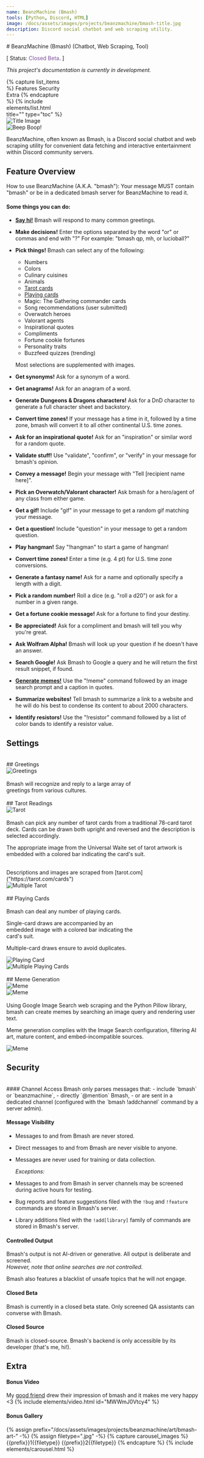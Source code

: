 ```yaml
---
name: BeanzMachine (Bmash)
tools: [Python, Discord, HTML]
image: /docs/assets/images/projects/beanzmachine/bmash-title.jpg
description: Discord social chatbot and web scraping utility.
---
```


<div class="row">
<div class="col" style="min-width:50%;" markdown="1">
# BeanzMachine (Bmash)
(Chatbot, Web Scraping, Tool)

[ Status: <span style="color:#7C4F9B">Closed Beta</span>. ]

*This project's documentation is currently in development.*
</div>
<div class="col">
</div>
<div class="col" style="max-width:30%;">
{% capture list_items %}
Features
Security
Extra
{% endcapture %}
{% include elements/list.html title="" type="toc" %}
</div>
</div>

<div class="row">
<div class="col">
<img src="/docs/assets/images/projects/beanzmachine/art/bmash-art-1.jpg" alt="Title Image">
</div>
<div class="col">

<div class="row" markdown="1">
<img src="/docs/assets/images/projects/beanzmachine/bmash-beepboop.png" alt="Beep Boop!">

BeanzMachine, often known as Bmash, is a Discord social chatbot and web scraping utility for 
convenient data fetching and interactive entertainment within Discord community servers.
</div>
</div>
</div>

## Feature Overview
How to use BeanzMachine (A.K.A. "bmash"):
Your message MUST contain "bmash"  or be in a dedicated bmash server for BeanzMachine to read it.

#### Some things you can do:
- **[Say hi!](#greetings)**
    Bmash will respond to many common greetings.

- **Make decisions!**
    Enter the options separated by the word "or" or commas and end with "?"
    For example: "bmash qp, mh, or lucioball?"

- **Pick things!**
    Bmash can select any of the following:
    - Numbers
    - Colors
    - Culinary cuisines
    - Animals
    - [Tarot cards](#tarot-readings)
    - [Playing cards](#playing-cards)
    - Magic: The Gathering commander cards
    - Song recommendations (user submitted)
    - Overwatch heroes
    - Valorant agents
    - Inspirational quotes
    - Compliments
    - Fortune cookie fortunes
    - Personality traits
    - Buzzfeed quizzes (trending)
    
    Most selections are supplemented with images. 

- **Get synonyms!**
    Ask for a synonym of a word.

- **Get anagrams!**
    Ask for an anagram of a word.

- **Generate Dungeons & Dragons characters!**
    Ask for a DnD character to generate a full character sheet and backstory.

- **Convert time zones!**
    If your message has a time in it, followed by a time zone, 
    bmash will convert it to all other continental U.S. time zones. 

- **Ask for an inspirational quote!**
    Ask for an "inspiration" or similar word for a random quote.

- **Validate stuff!**
    Use "validate", "confirm", or "verify" in your message for bmash's opinion.

- **Convey a message!**
    Begin your message with "Tell [recipient name here]".

- **Pick an Overwatch/Valorant character!**
    Ask bmash for a hero/agent of any class from either game. 

- **Get a gif!**
    Include "gif" in your message to get a random gif matching your message. 

- **Get a question!**
    Include "question" in your message to get a random question.

- **Play hangman!**
    Say "!hangman" to start a game of hangman!

- **Convert time zones!**
    Enter a time (e.g. 4 pt) for U.S. time zone conversions. 

- **Generate a fantasy name!**
    Ask for a name and optionally specify a length with a digit. 

- **Pick a random number!**
    Roll a dice (e.g. "roll a d20") or ask for a number in a given range.

- **Get a fortune cookie message!**
    Ask for a fortune to find your destiny.

- **Be appreciated!**
    Ask for a compliment and bmash will tell you why you're great.
    
- **Ask Wolfram Alpha!**
    Bmash will look up your question if he doesn't have an answer. 

- **Search Google!**
    Ask Bmash to Google a query and he will return the first result snippet, if found.

- **[Generate memes!](#meme-generation)**
    Use the "!meme" command followed by an image search prompt and a caption in quotes.

- **Summarize websites!**
    Tell bmash to summarize a link to a website and he will do his best to condense its content to about 2000 characters.

- **Identify resistors!**
    Use the "!resistor" command followed by a list of color bands to identify a resistor value.

## Settings


<br>
## Greetings

<div class="row" markdown="1">
<div class="row">
<div class="col" markdown="1">
<div class="row">
<img src="/docs/assets/images/projects/beanzmachine/chats/bmash-greeting-1.png" alt="Greetings">
</div>
</div>
<div class="col" style="min-width:70%; max-width:70%;" markdown="1">
<br>
Bmash will recognize and reply to a large array of greetings from various cultures.

</div>
</div>

</div>

<br>
## Tarot Readings

<div class="row">
<div class="col" style="min-width:90%; max-width:90%;">
<img src="/docs/assets/images/projects/beanzmachine/chats/bmash-tarot-1.png" alt="Tarot">
</div>
<div class="row">
<div class="col" markdown="1">
<br>
Bmash can pick any number of tarot cards from a traditional 78-card tarot deck. 
Cards can be drawn both upright and reversed and the description is selected accordingly.

The appropriate image from the Universal Waite set of tarot artwork is embedded with a colored bar indicating the card's suit.

<br>
Descriptions and images are scraped from [tarot.com]("https://tarot.com/cards")
</div>
<div class="col" markdown="1">
<div class="row">
<img src="/docs/assets/images/projects/beanzmachine/chats/bmash-tarot-mult.png" alt="Multiple Tarot">
</div>
</div>
</div>


</div>

<br>
## Playing Cards

<div class="row">
<div class="col" style="min-width:70%; max-width:70%;" markdown="1">
<br>
Bmash can deal any number of playing cards. 

Single-card draws are accompanied by an embedded image with a colored bar indicating the card's suit.

Multiple-card draws ensure to avoid duplicates.
<br>
<div class="col" style="min-width:60%; max-width:60%;" markdown="1">
<img src="/docs/assets/images/projects/beanzmachine/chats/bmash-card-mult.png" alt="Playing Card">
</div>

</div>
<div class="col" markdown="1">
<div class="row">
<img src="/docs/assets/images/projects/beanzmachine/chats/bmash-card-1.png" alt="Multiple Playing Cards">
</div>
</div>
</div>

<br>
## Meme Generation

<div class="row" markdown="1">
<div class="col" style="min-width:65%; max-width:65%;">
<img src="/docs/assets/images/projects/beanzmachine/chats/bmash-meme-1.png" alt="Meme">
</div>
<div class="col">
<img src="/docs/assets/images/projects/beanzmachine/chats/bmash-meme-3.png" alt="Meme">
</div>
<div class="row">
<div class="col" markdown="1">
<br>
Using Google Image Search web scraping and the Python Pillow library, 
bmash can create memes by searching an image query and rendering user text.

Meme generation complies with the Image Search configuration, filtering AI art, mature content, and embed-incompatible sources.
</div>
<div class="col" markdown="1">
<div class="row">
<img src="/docs/assets/images/projects/beanzmachine/chats/bmash-meme-2.png" alt="Meme">
</div>
</div>
</div>
</div>

## Security

<br>
#### Channel Access
Bmash only parses messages that:
- include `bmash` or `beanzmachine`,
- directly `@mention` Bmash,
- or are sent in a dedicated channel (configured with the `bmash !addchannel` command by a server admin).

#### Message Visibility
- Messages to and from Bmash are never stored.
- Direct messages to and from Bmash are never visible to anyone.
- Messages are never used for training or data collection.

    *Exceptions:*
- Messages to and from Bmash in server channels may be screened during active hours for testing.
- Bug reports and feature suggestions filed with the `!bug` and `!feature` commands are stored in Bmash's server.
- Library additions filed with the `!add[library]` family of commands are stored in Bmash's server.

#### Controlled Output
Bmash's output is not AI-driven or generative. All output is deliberate and screened.<br>
*However, note that online searches are not controlled.*

Bmash also features a blacklist of unsafe topics that he will not engage.

#### Closed Beta
Bmash is currently in a closed beta state. Only screened QA assistants can converse with Bmash.

#### Closed Source
Bmash is closed-source. Bmash's backend is only accessible by its developer (that's me, hi!).

## Extra

#### Bonus Video
My [good friend](https://www.twitch.tv/myoscity) drew their impression of bmash and it makes me very happy <3
{% include elements/video.html id="MWWmJ0Vtcy4" %}

#### Bonus Gallery
{% assign prefix="/docs/assets/images/projects/beanzmachine/art/bmash-art-" -%}
{% assign filetype=".jpg" -%}
{% capture carousel_images %}
{{prefix}}1{{filetype}}
{{prefix}}2{{filetype}}
{% endcapture %}
{% include elements/carousel.html %}